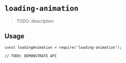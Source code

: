 # `loading-animation`

> TODO: description

## Usage

```
const loadingAnimation = require('loading-animation');

// TODO: DEMONSTRATE API
```
